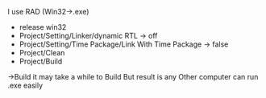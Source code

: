 I use RAD (Win32->.exe)

- release win32
- Project/Setting/Linker/dynamic RTL -> off
- Project/Setting/Time Package/Link With Time Package -> false
- Project/Clean
- Project/Build

->Build it may take a while to Build But result is any Other computer can run .exe easily 